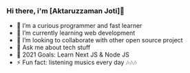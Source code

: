 ### Hi there, i'm [Aktaruzzaman Joti]👋 

- 🔭 I’m a curious programmer and fast learner 
- 🌱 I’m currently learning web development 
- 👯 I’m looking to collaborate with other open source project
- 💬 Ask me about tech stuff
- 🥅 2021 Goals: Learn Next JS & Node JS 
- ⚡ Fun fact: listening musics every day 🎶🎶🎶


